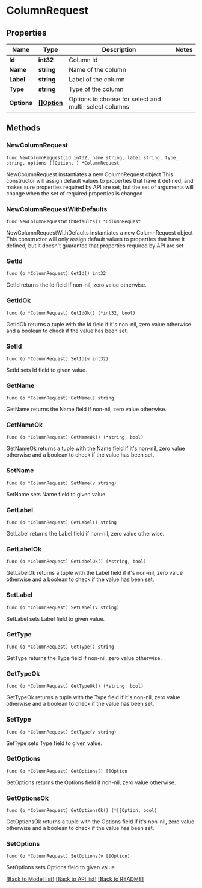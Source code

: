 # ColumnRequest

## Properties

Name | Type | Description | Notes
------------ | ------------- | ------------- | -------------
**Id** | **int32** | Column Id | 
**Name** | **string** | Name of the column | 
**Label** | **string** | Label of the column | 
**Type** | **string** | Type of the column | 
**Options** | [**[]Option**](Option.md) | Options to choose for select and multi-select columns | 

## Methods

### NewColumnRequest

`func NewColumnRequest(id int32, name string, label string, type_ string, options []Option, ) *ColumnRequest`

NewColumnRequest instantiates a new ColumnRequest object
This constructor will assign default values to properties that have it defined,
and makes sure properties required by API are set, but the set of arguments
will change when the set of required properties is changed

### NewColumnRequestWithDefaults

`func NewColumnRequestWithDefaults() *ColumnRequest`

NewColumnRequestWithDefaults instantiates a new ColumnRequest object
This constructor will only assign default values to properties that have it defined,
but it doesn't guarantee that properties required by API are set

### GetId

`func (o *ColumnRequest) GetId() int32`

GetId returns the Id field if non-nil, zero value otherwise.

### GetIdOk

`func (o *ColumnRequest) GetIdOk() (*int32, bool)`

GetIdOk returns a tuple with the Id field if it's non-nil, zero value otherwise
and a boolean to check if the value has been set.

### SetId

`func (o *ColumnRequest) SetId(v int32)`

SetId sets Id field to given value.


### GetName

`func (o *ColumnRequest) GetName() string`

GetName returns the Name field if non-nil, zero value otherwise.

### GetNameOk

`func (o *ColumnRequest) GetNameOk() (*string, bool)`

GetNameOk returns a tuple with the Name field if it's non-nil, zero value otherwise
and a boolean to check if the value has been set.

### SetName

`func (o *ColumnRequest) SetName(v string)`

SetName sets Name field to given value.


### GetLabel

`func (o *ColumnRequest) GetLabel() string`

GetLabel returns the Label field if non-nil, zero value otherwise.

### GetLabelOk

`func (o *ColumnRequest) GetLabelOk() (*string, bool)`

GetLabelOk returns a tuple with the Label field if it's non-nil, zero value otherwise
and a boolean to check if the value has been set.

### SetLabel

`func (o *ColumnRequest) SetLabel(v string)`

SetLabel sets Label field to given value.


### GetType

`func (o *ColumnRequest) GetType() string`

GetType returns the Type field if non-nil, zero value otherwise.

### GetTypeOk

`func (o *ColumnRequest) GetTypeOk() (*string, bool)`

GetTypeOk returns a tuple with the Type field if it's non-nil, zero value otherwise
and a boolean to check if the value has been set.

### SetType

`func (o *ColumnRequest) SetType(v string)`

SetType sets Type field to given value.


### GetOptions

`func (o *ColumnRequest) GetOptions() []Option`

GetOptions returns the Options field if non-nil, zero value otherwise.

### GetOptionsOk

`func (o *ColumnRequest) GetOptionsOk() (*[]Option, bool)`

GetOptionsOk returns a tuple with the Options field if it's non-nil, zero value otherwise
and a boolean to check if the value has been set.

### SetOptions

`func (o *ColumnRequest) SetOptions(v []Option)`

SetOptions sets Options field to given value.



[[Back to Model list]](../README.md#documentation-for-models) [[Back to API list]](../README.md#documentation-for-api-endpoints) [[Back to README]](../README.md)


